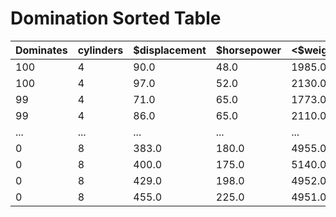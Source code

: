 # Domination Sorted Table

| Dominates | cylinders | $displacement | $horsepower | <$weight | >$acceleration | $model | origin | >$mpg | 
| --- | --- | --- | --- | --- | --- | --- | --- | --- | 
| 100 | 4 | 90.0 | 48.0 | 1985.0 | 21.5 | 78.0 | 2 | 43.1 | 
| 100 | 4 | 97.0 | 52.0 | 2130.0 | 24.6 | 82.0 | 2 | 44.0 | 
| 99 | 4 | 71.0 | 65.0 | 1773.0 | 19.0 | 71.0 | 3 | 31.0 | 
| 99 | 4 | 86.0 | 65.0 | 2110.0 | 17.9 | 80.0 | 3 | 46.6 | 
|...|...|...|...|...|...|...|...|...|
| 0 | 8 | 383.0 | 180.0 | 4955.0 | 11.5 | 71.0 | 1 | 12.0 | 
| 0 | 8 | 400.0 | 175.0 | 5140.0 | 12.0 | 71.0 | 1 | 13.0 | 
| 0 | 8 | 429.0 | 198.0 | 4952.0 | 11.5 | 73.0 | 1 | 12.0 | 
| 0 | 8 | 455.0 | 225.0 | 4951.0 | 11.0 | 73.0 | 1 | 12.0 | 

